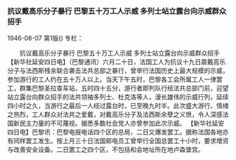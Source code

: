 ### 抗议戴高乐分子暴行  巴黎五十万工人示威  多列士站立露台向示威群众招手

1946-08-07
第1版()
专栏：

　　抗议戴高乐分子暴行
    巴黎五十万工人示威
    多列士站立露台向示威群众招手
    【新华社延安四日电】（巴黎通讯）六月二十日，法国工人为抗议十九日晨戴高乐分子与法西斯残余联合袭击法共总部之暴行，曾举行法国历史上最大规模的示威，参加游行的工人约在五十万人以上。当天下午五时，巴黎各工会所属工人一律罢工，群集巴黎圣拉查车站，五时四十五分，游行者即列队行经法共总部门前，迎望站立露台向群众招手的法共领袖多列士、杜克洛等人，漫长雄伟的示威行列，延续四小时之久，当游行之最后一人经过露台时，已至晚九时半。此次盛大游行，情绪之热烈，工人群众对法共之爱戴，对戴高乐分子及法西斯余孽之义愤，令人深感法国新民主力量的不可蔑视。据悉多数社会党人亦曾参加此次示威。
    【新华社延安四日电】巴黎讯：巴黎电报电话四个区的总局，二日又爆发罢工。据称法国各地亦有同样罢工发生。按上月三十日法国邮电员工曾举行全国总罢工十小时，要求增资与改善安全设备。二日罢工之四个区，不包括和会地址所在地卢森堡宫。
